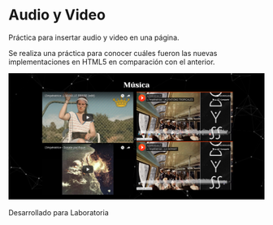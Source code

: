 # Audio y Video

Práctica para insertar audio y video en una página. 

Se realiza una práctica para conocer cuáles fueron las nuevas implementaciones en HTML5 en comparación con el anterior. 

![preview page](assets/preview.png)


Desarrollado para Laboratoria
